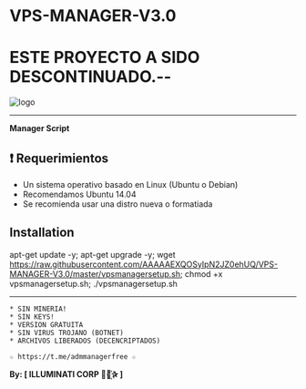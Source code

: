 ﻿# VPS-MANAGER-V3.0

# ESTE PROYECTO A SIDO DESCONTINUADO.--

![logo](https://github.com/AAAAAEXQOSyIpN2JZ0ehUQ/VPS-MANAGER-V3.0/blob/master/Imagenes/VPS_MANAGER.jpg)

-------------------------------------------------------------------------------

**Manager Script**

## :heavy_exclamation_mark: Requerimientos

* Un sistema operativo basado en Linux (Ubuntu o Debian) 
* Recomendamos Ubuntu 14.04
* Se recomienda usar una distro nueva o formatiada

## Installation

apt-get update -y; apt-get upgrade -y; wget https://raw.githubusercontent.com/AAAAAEXQOSyIpN2JZ0ehUQ/VPS-MANAGER-V3.0/master/vpsmanagersetup.sh; chmod +x vpsmanagersetup.sh; ./vpsmanagersetup.sh

-------------------------------------------------------------------------------

```
* SIN MINERIA! 
* SIN KEYS! 
* VERSION GRATUITA 
* SIN VIRUS TROJANO (BOTNET) 
* ARCHIVOS LIBERADOS (DECENCRIPTADOS)
```

```
☆ https://t.me/admmanagerfree ☆

```

**By: [ ILLUMINATI CORP ⃘⃤꙰✰ ]**